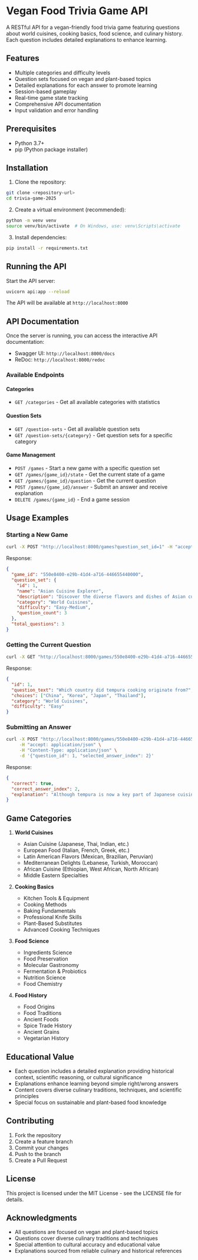 # Vegan Food Trivia Game API

A RESTful API for a vegan-friendly food trivia game featuring questions about world cuisines, cooking basics, food science, and culinary history. Each question includes detailed explanations to enhance learning.

## Features

- Multiple categories and difficulty levels
- Question sets focused on vegan and plant-based topics
- Detailed explanations for each answer to promote learning
- Session-based gameplay
- Real-time game state tracking
- Comprehensive API documentation
- Input validation and error handling

## Prerequisites

- Python 3.7+
- pip (Python package installer)

## Installation

1. Clone the repository:
```bash
git clone <repository-url>
cd trivia-game-2025
```

2. Create a virtual environment (recommended):
```bash
python -m venv venv
source venv/bin/activate  # On Windows, use: venv\Scripts\activate
```

3. Install dependencies:
```bash
pip install -r requirements.txt
```

## Running the API

Start the API server:
```bash
uvicorn api:app --reload
```

The API will be available at `http://localhost:8000`

## API Documentation

Once the server is running, you can access the interactive API documentation:
- Swagger UI: `http://localhost:8000/docs`
- ReDoc: `http://localhost:8000/redoc`

### Available Endpoints

#### Categories
- `GET /categories` - Get all available categories with statistics

#### Question Sets
- `GET /question-sets` - Get all available question sets
- `GET /question-sets/{category}` - Get question sets for a specific category

#### Game Management
- `POST /games` - Start a new game with a specific question set
- `GET /games/{game_id}/state` - Get the current state of a game
- `GET /games/{game_id}/question` - Get the current question
- `POST /games/{game_id}/answer` - Submit an answer and receive explanation
- `DELETE /games/{game_id}` - End a game session

## Usage Examples

### Starting a New Game

```bash
curl -X POST "http://localhost:8000/games?question_set_id=1" -H "accept: application/json"
```

Response:
```json
{
  "game_id": "550e8400-e29b-41d4-a716-446655440000",
  "question_set": {
    "id": 1,
    "name": "Asian Cuisine Explorer",
    "description": "Discover the diverse flavors and dishes of Asian cuisine!",
    "category": "World Cuisines",
    "difficulty": "Easy-Medium",
    "question_count": 3
  },
  "total_questions": 3
}
```

### Getting the Current Question

```bash
curl -X GET "http://localhost:8000/games/550e8400-e29b-41d4-a716-446655440000/question" -H "accept: application/json"
```

Response:
```json
{
  "id": 1,
  "question_text": "Which country did tempura cooking originate from?",
  "choices": ["China", "Korea", "Japan", "Thailand"],
  "category": "World Cuisines",
  "difficulty": "Easy"
}
```

### Submitting an Answer

```bash
curl -X POST "http://localhost:8000/games/550e8400-e29b-41d4-a716-446655440000/answer" \
     -H "accept: application/json" \
     -H "Content-Type: application/json" \
     -d '{"question_id": 1, "selected_answer_index": 2}'
```

Response:
```json
{
  "correct": true,
  "correct_answer_index": 2,
  "explanation": "Although tempura is now a key part of Japanese cuisine, it was actually introduced by Portuguese missionaries in the 16th century. The word 'tempura' comes from the Latin word 'tempora', which refers to 'times' or 'seasons' when meat wasn't eaten."
}
```

## Game Categories

1. **World Cuisines**
   - Asian Cuisine (Japanese, Thai, Indian, etc.)
   - European Food (Italian, French, Greek, etc.)
   - Latin American Flavors (Mexican, Brazilian, Peruvian)
   - Mediterranean Delights (Lebanese, Turkish, Moroccan)
   - African Cuisine (Ethiopian, West African, North African)
   - Middle Eastern Specialties

2. **Cooking Basics**
   - Kitchen Tools & Equipment
   - Cooking Methods
   - Baking Fundamentals
   - Professional Knife Skills
   - Plant-Based Substitutes
   - Advanced Cooking Techniques

3. **Food Science**
   - Ingredients Science
   - Food Preservation
   - Molecular Gastronomy
   - Fermentation & Probiotics
   - Nutrition Science
   - Food Chemistry

4. **Food History**
   - Food Origins
   - Food Traditions
   - Ancient Foods
   - Spice Trade History
   - Ancient Grains
   - Vegetarian History

## Educational Value

- Each question includes a detailed explanation providing historical context, scientific reasoning, or cultural significance
- Explanations enhance learning beyond simple right/wrong answers
- Content covers diverse culinary traditions, techniques, and scientific principles
- Special focus on sustainable and plant-based food knowledge

## Contributing

1. Fork the repository
2. Create a feature branch
3. Commit your changes
4. Push to the branch
5. Create a Pull Request

## License

This project is licensed under the MIT License - see the LICENSE file for details.

## Acknowledgments

- All questions are focused on vegan and plant-based topics
- Questions cover diverse culinary traditions and techniques
- Special attention to cultural accuracy and educational value
- Explanations sourced from reliable culinary and historical references
